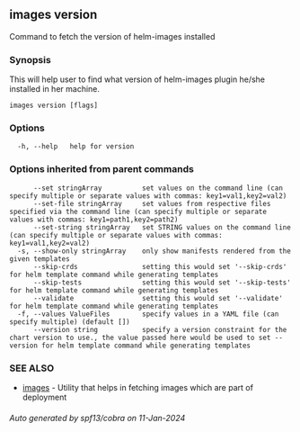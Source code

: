 ## images version

Command to fetch the version of helm-images installed

### Synopsis

This will help user to find what version of helm-images plugin he/she installed in her machine.

```
images version [flags]
```

### Options

```
  -h, --help   help for version
```

### Options inherited from parent commands

```
      --set stringArray          set values on the command line (can specify multiple or separate values with commas: key1=val1,key2=val2)
      --set-file stringArray     set values from respective files specified via the command line (can specify multiple or separate values with commas: key1=path1,key2=path2)
      --set-string stringArray   set STRING values on the command line (can specify multiple or separate values with commas: key1=val1,key2=val2)
  -s, --show-only stringArray    only show manifests rendered from the given templates
      --skip-crds                setting this would set '--skip-crds' for helm template command while generating templates
      --skip-tests               setting this would set '--skip-tests' for helm template command while generating templates
      --validate                 setting this would set '--validate' for helm template command while generating templates
  -f, --values ValueFiles        specify values in a YAML file (can specify multiple) (default [])
      --version string           specify a version constraint for the chart version to use., the value passed here would be used to set --version for helm template command while generating templates
```

### SEE ALSO

* [images](images.md)	 - Utility that helps in fetching images which are part of deployment

###### Auto generated by spf13/cobra on 11-Jan-2024
